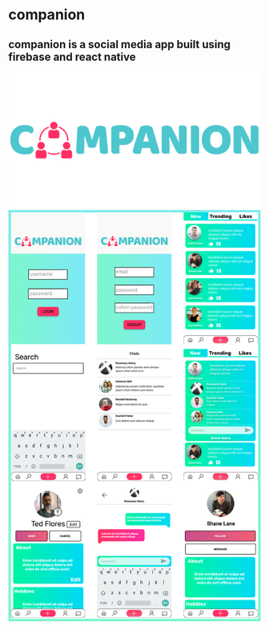 # companion

companion is a social media app built using firebase and react native
-----------------------------------------------------------------------

<img src="logo1.png">

<img src="screenshots.png">
